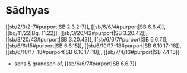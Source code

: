 # Sādhyas

[[sb/2/3/2-7#purport|SB 2.3.2-7]], [[sb/6/6/4#purport|SB 6.6.4]], [[bg/11/22|Bg. 11.22]], [[sb/3/20/42#purport|SB 3.20.42]], [[sb/3/20/43#purport|SB 3.20.43]], [[sb/6/6/7#purport|SB 6.6.7]], [[sb/6/6/15#purport|SB 6.6.15]], [[sb/6/10/17-18#purport|SB 6.10.17-18]], [[sb/6/10/17-18#purport|SB 6.10.17-18]], [[sb/7/4/13#purport|SB 7.4.13]]

* sons & grandson of, [[sb/6/6/7#purport|SB 6.6.7]]
